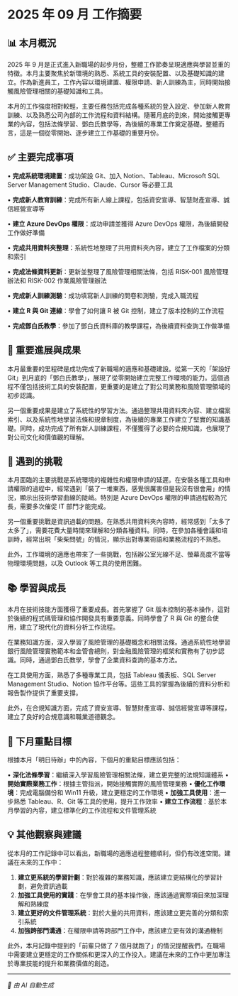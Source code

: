 # 2025 年 09 月 工作摘要

## 📊 本月概況

2025 年 9 月是正式進入新職場的起步月份，整體工作節奏呈現適應與學習並重的特徵。本月主要聚焦於新環境的熟悉、系統工具的安裝配置、以及基礎知識的建立。作為新進員工，工作內容以環境建置、權限申請、新人訓練為主，同時開始接觸風險管理相關的基礎知識和工具。

本月的工作強度相對較輕，主要任務包括完成各種系統的登入設定、參加新人教育訓練、以及熟悉公司內部的工作流程和資料結構。隨著月底的到來，開始接觸更專業的內容，包括法條學習、鄧白氏教學等，為後續的專業工作奠定基礎。整體而言，這是一個從零開始、逐步建立工作基礎的重要月份。

## ✅ 主要完成事項

• **完成系統環境建置**：成功架設 Git、加入 Notion、Tableau、Microsoft SQL Server Management Studio、Claude、Cursor 等必要工具

• **完成新人教育訓練**：完成所有新人線上課程，包括資安宣導、智慧財產宣導、誠信經營宣導等

• **建立 Azure DevOps 權限**：成功申請並獲得 Azure DevOps 權限，為後續開發工作做好準備

• **完成共用資料夾整理**：系統性地整理了共用資料夾內容，建立了工作檔案的分類和索引

• **完成法條資料更新**：更新並整理了風險管理相關法條，包括 RISK-001 風險管理辦法和 RISK-002 作業風險管理辦法

• **完成新人訓練測驗**：成功填寫新人訓練的問卷和測驗，完成入職流程

• **建立 R 與 Git 連線**：學會了如何讓 R 被 Git 控制，建立了版本控制的工作流程

• **完成鄧白氏教學**：參加了鄧白氏資料庫的教學課程，為後續資料查詢工作做準備

## 🎯 重要進展與成果

本月最重要的里程碑是成功完成了新職場的適應和基礎建設。從第一天的「架設好 Git」到月底的「鄧白氏教學」，展現了從零開始建立完整工作環境的能力。這個過程不僅包括技術工具的安裝配置，更重要的是建立了對公司業務和風險管理領域的初步認識。

另一個重要成果是建立了系統性的學習方法。通過整理共用資料夾內容、建立檔案索引、以及系統性地學習法條和規章制度，為後續的專業工作建立了堅實的知識基礎。同時，成功完成了所有新人訓練課程，不僅獲得了必要的合規知識，也展現了對公司文化和價值觀的理解。

## 🤔 遇到的挑戰

本月面臨的主要挑戰是系統環境的複雜性和權限申請的延遲。在安裝各種工具和申請權限的過程中，經常遇到「裝了一堆東西，感覺很厲害但是我沒有很會用」的情況，顯示出技術學習曲線的陡峭。特別是 Azure DevOps 權限的申請過程較為冗長，需要多次催促 IT 部門才能完成。

另一個重要挑戰是資訊過載的問題。在熟悉共用資料夾內容時，經常感到「太多了太多了」，需要花費大量時間來理解和分類各種資料。同時，在參加各種會議和培訓時，經常出現「柴柴問號」的情況，顯示出對專業術語和業務流程的不熟悉。

此外，工作環境的適應也帶來了一些挑戰，包括辦公室光線不足、螢幕高度不當等物理環境問題，以及 Outlook 等工具的使用困難。

## 📚 學習與成長

本月在技術技能方面獲得了重要成長。首先掌握了 Git 版本控制的基本操作，這對於後續的程式碼管理和協作開發具有重要意義。同時學會了 R 與 Git 的整合使用，建立了現代化的資料分析工作流程。

在業務知識方面，深入學習了風險管理的基礎概念和相關法條。通過系統性地學習銀行風險管理實務範本和金管會總則，對金融風險管理的框架和實務有了初步認識。同時，通過鄧白氏教學，學會了企業資料查詢的基本方法。

在工具使用方面，熟悉了多種專業工具，包括 Tableau 儀表板、SQL Server Management Studio、Notion 協作平台等。這些工具的掌握為後續的資料分析和報告製作提供了重要支撐。

此外，在合規知識方面，完成了資安宣導、智慧財產宣導、誠信經營宣導等課程，建立了良好的合規意識和職業道德觀念。

## 🔮 下月重點目標

根據本月「明日待辦」中的內容，下個月的重點目標應該包括：

• **深化法條學習**：繼續深入學習風險管理相關法條，建立更完整的法規知識體系
• **開始實際業務工作**：根據主管指派，開始接觸實際的風險管理業務
• **優化工作環境**：完成電腦備份和 Win11 升級，建立更穩定的工作環境
• **加強工具使用**：進一步熟悉 Tableau、R、Git 等工具的使用，提升工作效率
• **建立工作流程**：基於本月學習的內容，建立標準化的工作流程和文件管理系統

## 💡 其他觀察與建議

從本月的工作記錄中可以看出，新職場的適應過程整體順利，但仍有改進空間。建議在未來的工作中：

1. **建立更系統的學習計劃**：對於複雜的業務知識，應該建立更結構化的學習計劃，避免資訊過載
2. **加強工具使用的實踐**：在學會工具的基本操作後，應該通過實際項目來加深理解和熟練度
3. **建立更好的文件管理系統**：對於大量的共用資料，應該建立更完善的分類和索引系統
4. **加強跨部門溝通**：在權限申請等跨部門工作中，應該建立更有效的溝通機制

此外，本月記錄中提到的「前輩只做了 7 個月就跑了」的情況提醒我們，在職場中需要建立更穩定的工作關係和更深入的工作投入。建議在未來的工作中更加專注於專業技能的提升和業務價值的創造。

---
*🤖 由 AI 自動生成*
